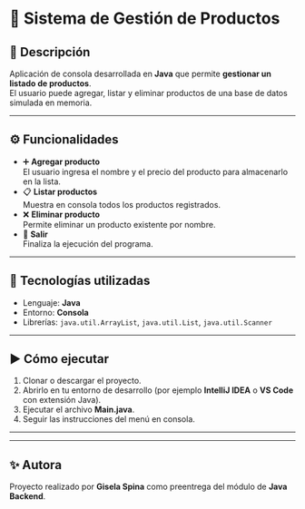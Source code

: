 # 🛒 Sistema de Gestión de Productos

## 📌 Descripción
Aplicación de consola desarrollada en **Java** que permite **gestionar un listado de productos**.  
El usuario puede agregar, listar y eliminar productos de una base de datos simulada en memoria.

---

## ⚙️ Funcionalidades
- ➕ **Agregar producto**  
  El usuario ingresa el nombre y el precio del producto para almacenarlo en la lista.
- 📋 **Listar productos**  
  Muestra en consola todos los productos registrados.
- ❌ **Eliminar producto**  
  Permite eliminar un producto existente por nombre.
- 🚪 **Salir**  
  Finaliza la ejecución del programa.

---

## 🧰 Tecnologías utilizadas
- Lenguaje: **Java**
- Entorno: **Consola**
- Librerías: `java.util.ArrayList`, `java.util.List`, `java.util.Scanner`

---

## ▶️ Cómo ejecutar
1. Clonar o descargar el proyecto.
2. Abrirlo en tu entorno de desarrollo (por ejemplo **IntelliJ IDEA** o **VS Code** con extensión Java).
3. Ejecutar el archivo **Main.java**.
4. Seguir las instrucciones del menú en consola.

---



---

## ✨ Autora
Proyecto realizado por **Gisela Spina** como preentrega del módulo de **Java Backend**.
